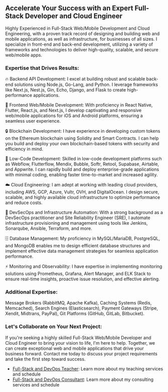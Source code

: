 ## Accelerate Your Success with an Expert Full-Stack Developer and Cloud Engineer

Highly Experienced in Full-Stack Web/Mobile Development and Cloud Engineering, with a proven track record of designing and building web and mobile applications, as well as infrastructure, for businesses of all sizes. I specialize in front-end and back-end development, utilizing a variety of frameworks and technologies to deliver high-quality, scalable, and secure web/mobile apps.

### Expertise that Drives Results:
🔥 Backend API Development: I excel at building robust and scalable back-end solutions using Node.js, Go-Lang, and Python. I leverage frameworks like Next.js, Nest.js, Gin, Echo, Django, and Flask to create high-performance applications.

📱 Frontend Web/Mobile Development: With proficiency in React Native, Flutter, React.js, and Next.js, I develop captivating and responsive web/mobile applications for iOS and Android platforms, ensuring a seamless user experience.

🔒 Blockchain Development: I have experience in developing custom tokens on the Ethereum blockchain using Solidity and Smart Contracts. I can help you build and deploy your own blockchain-based tokens with security and efficiency in mind.

🧱 Low-Code Development: Skilled in low-code development platforms such as Webflow, Flutterflow, Mendix, Bubble, Softr, Retool, Supabase, Airtable, and Appwrite. I can rapidly build and deploy enterprise-grade applications with minimal coding, enabling faster time-to-market and increased agility.

☁️ Cloud Engineering: I am adept at working with leading cloud providers, including AWS, GCP, Azure, Vultr, OVH, and DigitalOcean. I design secure, scalable, and highly available cloud infrastructure to optimize performance and reduce costs.

🚀 DevSecOps and Infrastructure Automation: With a strong background as a DevSecOps practitioner and Site Reliability Engineer (SRE), I automate infrastructure provisioning and management using tools like Jenkins, Sonarqube, Ansible, Terraform, and more.

🗄️ Database Management: My proficiency in MySQL/MariaDB, PostgreSQL, and MongoDB enables me to design efficient database structures and implement effective data management strategies for seamless application performance.

⚡️ Monitoring and Observability: I have expertise in implementing monitoring solutions using Prometheus, Grafana, Alert Manager, and ELK Stack to ensure real-time insights, proactive issue resolution, and effective alerting.

### Additional Expertise:
Message Brokers (RabbitMQ, Apache Kafka), Caching Systems (Redis, Memcached), Search Engines (Elasticsearch), Payment Gateways (Stripe, Xendit, Midtrans, PayPal), Git Platforms (GitHub, GitLab, Bitbucket).

### Let's Collaborate on Your Next Project:
If you're seeking a highly skilled Full-Stack Web/Mobile Developer and Cloud Engineer to bring your vision to life, I'm here to help. Together, we can create exceptional web and mobile applications that drive your business forward. Contact me today to discuss your project requirements and take the first step toward success.
- [Full-Stack and DevOps Teacher](TEACH.md): Learn more about my teaching services and schedule
- [Full-Stack and DevOps Consultant](CONSULTANT.md): Learn more about my consulting services and schedule
